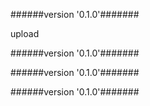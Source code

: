 
######version  '0.1.0'#######

upload



######version  '0.1.0'#######





######version  '0.1.0'#######





######version  '0.1.0'#######




